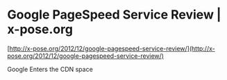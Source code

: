 <!--
id: 39075188553
link: http://tumblr.atmos.org/post/39075188553/google-pagespeed-service-review-x-pose-org
slug: google-pagespeed-service-review-x-pose-org
date: Fri Dec 28 2012 15:04:14 GMT-0800 (PST)
publish: 2012-12-028
tags: 
title: Google PageSpeed Service Review | x-pose.org
-->


Google PageSpeed Service Review | x-pose.org
============================================

[http://x-pose.org/2012/12/google-pagespeed-service-review/](http://x-pose.org/2012/12/google-pagespeed-service-review/)

Google Enters the CDN space

